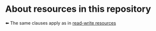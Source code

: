 # About resources in this repository

⬅️ The same clauses apply as in [read-write resources](https://github.com/Kyriosity/read-write/tree/main/README%2B/_rsc)
